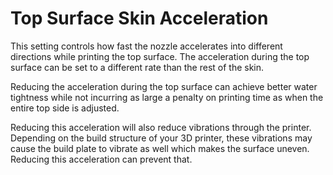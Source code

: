 Top Surface Skin Acceleration
====
This setting controls how fast the nozzle accelerates into different directions while printing the top surface. The acceleration during the top surface can be set to a different rate than the rest of the skin.

Reducing the acceleration during the top surface can achieve better water tightness while not incurring as large a penalty on printing time as when the entire top side is adjusted.

Reducing this acceleration will also reduce vibrations through the printer. Depending on the build structure of your 3D printer, these vibrations may cause the build plate to vibrate as well which makes the surface uneven. Reducing this acceleration can prevent that.